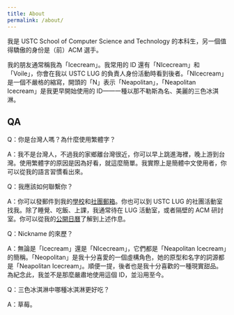 ```yaml
---
title: About
permalink: /about/
---
```


我是 USTC School of Computer Science and Technology 的本科生，另一個值得驕傲的身份是（前）ACM 選手。

我的朋友通常稱我為「Icecream」。我常用的 ID 還有「NIcecream」和「Voile」，你會在我以 USTC LUG 的負責人身份活動時看到後者。「NIcecream」是一個不嚴格的縮寫，開頭的「N」表示「Neapolitan」，「Neapolitan Icecream」是我更早開始使用的 ID——一種以那不勒斯為名、美麗的三色冰淇淋。

## QA

Q：你是台灣人嗎？為什麼使用繁體字？

A：我不是台灣人，不過我的家鄉離台灣很近，你可以早上跳進海裡，晚上游到台灣。使用繁體字的原因是因為好看，就這麼簡單。我實際上是簡體中文使用者，你可以從我的語言習慣看出來。

Q：我應該如何聯繫你？

A：你可以發郵件到我的[學校](mailto:neopolitan@mail.ustc.edu.cn)和[社團郵箱](mailto:neopolitan@mail.ustc.edu.cn)。你也可以到 USTC LUG 的社團活動室找我。除了睡覺、吃飯、上課，我通常待在 LUG 活動室，或者隔壁的 ACM 研討室。你可以從我的[公開日曆](https://calendar.nicecream.top)了解到上述作息。

Q：Nickname 的來歷？

A：無論是「Icecream」還是「NIcecream」，它們都是「Neapolitan Icecream」的簡稱。「Neopolitan」是我十分喜愛的一個虛構角色，她的原型和名字的詞源都是「Neapolitan Icecream」。順便一提，後者也是我十分喜歡的一種現實甜品。為紀念此，我並不是那麼嚴肅地使用這個 ID，並沿用至今。

Q：三色冰淇淋中哪種冰淇淋更好吃？

A：草莓。